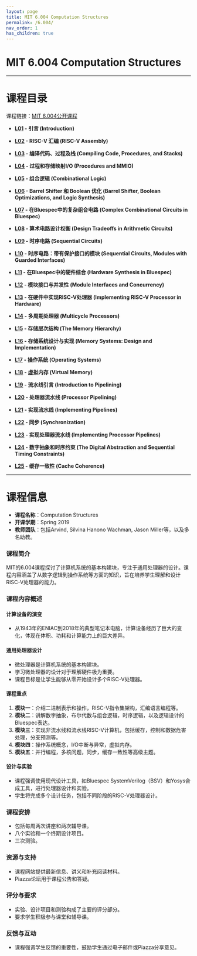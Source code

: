 ```yaml
---
layout: page
title: MIT 6.004 Computation Structures 
permalink: /6.004/
nav_order: 1
has_children: true
---
```



# MIT 6.004 Computation Structures

---

# 课程目录

课程链接：[MIT 6.004公开课程](https://www.bilibili.com/video/BV197411s736)

- **[L01](L01) - 引言 (Introduction)**
- **[L02](L02) - RISC-V 汇编 (RISC-V Assembly)**
- **[L03](L03) - 编译代码、过程及栈 (Compiling Code, Procedures, and Stacks)**
- **[L04](L04) - 过程和存储映射I/O (Procedures and MMIO)**

- **[L05](L05 ) - 组合逻辑 (Combinational Logic)**
- **[L06](L06 ) - Barrel Shifter 和 Boolean 优化 (Barrel Shifter, Boolean Optimizations, and Logic Synthesis)**
- **[L07](L07 ) - 在Bluespec中的复杂组合电路 (Complex Combinational Circuits in Bluespec)**
- **[L08](L08 ) - 算术电路设计权衡 (Design Tradeoffs in Arithmetic Circuits)**
- **[L09](L01 ) - 时序电路 (Sequential Circuits)**
- **[L10]( L01) - 时序电路：带有保护接口的模块 (Sequential Circuits, Modules with Guarded Interfaces)**

- **[L11]( L01) - 在Bluespec中的硬件综合 (Hardware Synthesis in Bluespec)**
- **[L12]( L01) - 模块接口与并发性 (Module Interfaces and Concurrency)**

- **[L13](L01 ) - 在硬件中实现RISC-V处理器 (Implementing RISC-V Processor in Hardware)**
- **[L14](L01 ) - 多周期处理器 (Multicycle Processors)**
- **[L15](L01 ) - 存储层次结构 (The Memory Hierarchy)**
- **[L16](L01 ) - 存储系统设计与实现 (Memory Systems: Design and Implementation)**
- **[L17](L01 ) - 操作系统 (Operating Systems)**
- **[L18]( L01) - 虚拟内存 (Virtual Memory)**
- **[L19](L01 ) - 流水线引言 (Introduction to Pipelining)**
- **[L20](L01 ) - 处理器流水线 (Processor Pipelining)**
- **[L21](L01 ) - 实现流水线 (Implementing Pipelines)**
- **[L22]( L01) - 同步 (Synchronization)**
- **[L23]( L01) - 实现处理器流水线 (Implementing Processor Pipelines)**

- **[L24]( ) - 数字抽象和时序约束 (The Digital Abstraction and Sequential Timing Constraints)**
- **[L25]( ) - 缓存一致性 (Cache Coherence)**

---

# 课程信息

- **课程名称**：Computation Structures
- **开课学期**：Spring 2019
- **教师团队**：包括Arvind, Silvina Hanono Wachman, Jason Miller等，以及多名助教。

### 课程简介

MIT的6.004课程探讨了计算机系统的基本构建块，专注于通用处理器的设计。课程内容涵盖了从数字逻辑到操作系统等方面的知识，旨在培养学生理解和设计RISC-V处理器的能力。

### 课程内容概述

#### 计算设备的演变

- 从1943年的ENIAC到2018年的典型笔记本电脑，计算设备经历了巨大的变化，体现在体积、功耗和计算能力上的巨大差异。

#### 通用处理器设计

- 微处理器是计算机系统的基本构建块。
- 学习微处理器的设计对于理解硬件极为重要。
- 课程目标是让学生能够从零开始设计多个RISC-V处理器。

#### 课程重点

1. **模块一**：介绍二进制表示和操作，RISC-V指令集架构，汇编语言编程等。
2. **模块二**：讲解数字抽象，布尔代数与组合逻辑，时序逻辑，以及逻辑设计的Bluespec表达。
3. **模块三**：实现非流水线和流水线RISC-V计算机，包括缓存，控制和数据危害处理，分支预测等。
4. **模块四**：操作系统概念，I/O中断与异常，虚拟内存。
5. **模块五**：并行编程，多核问题，同步，缓存一致性等高级主题。

#### 设计与实验

- 课程强调使用现代设计工具，如Bluespec SystemVerilog（BSV）和Yosys合成工具，进行处理器设计和实验。
- 学生将完成多个设计任务，包括不同阶段的RISC-V处理器设计。

### 课程安排

- 包括每周两次讲座和两次辅导课。
- 八个实验和一个终期设计项目。
- 三次测验。

### 资源与支持

- 课程网站提供最新信息、讲义和补充阅读材料。
- Piazza论坛用于课程公告和答疑。

### 评分与要求

- 实验、设计项目和测验构成了主要的评分部分。
- 要求学生积极参与课堂和辅导课。

### 反馈与互动

- 课程强调学生反馈的重要性，鼓励学生通过电子邮件或Piazza分享意见。
